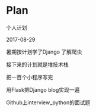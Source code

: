 # Plan
个人计划


2017-08-29

暑期按计划学了Django 了解爬虫

接下来的计划就是堆技术栈 

把一百个小程序写完

用Flask把Django blog实现一遍

Github上interview_python的面试题

